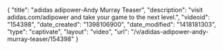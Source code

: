 {
    "title": "adidas adipower-Andy Murray Teaser",
    "description": "visit adidas.com\/adipower and take your game to the next level.",
    "videoid": "154398",
    "date_created": "1398106900",
    "date_modified": "1418181303",
    "type": "captivate",
    "layout": "video",
    "url": "\/v\/adidas-adipower-andy-murray-teaser\/154398"
}